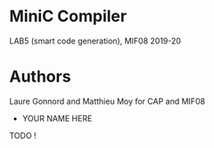 # MiniC Compiler 
LAB5 (smart code generation), MIF08 2019-20


# Authors

Laure Gonnord and Matthieu Moy for CAP and MIF08
+ YOUR NAME HERE


TODO !

